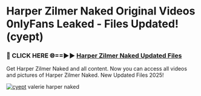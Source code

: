 # Harper Zilmer Naked Original Videos 0nlyFans Leaked - Files Updated! (cyept)

<h3>🔴 CLICK HERE 🌐==►► <a href="https://tinyurl.com/yckcrads" rel="nofollow">Harper Zilmer Naked Updated Files</a></h3>

Get Harper Zilmer Naked and all content. Now you can access all videos and pictures of Harper Zilmer Naked. New Updated Files 2025!

[![cyept](https://i.imgur.com/hpKpOFt.gif)](https://tinyurl.com/yckcrads)
valerie harper naked